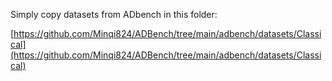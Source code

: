 
Simply copy datasets from ADbench in this folder:

[https://github.com/Minqi824/ADBench/tree/main/adbench/datasets/Classical](https://github.com/Minqi824/ADBench/tree/main/adbench/datasets/Classical)
